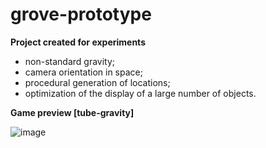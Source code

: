 # grove-prototype

<b>Project created for experiments</b>
- non-standard gravity;
- camera orientation in space;
- procedural generation of locations;
- optimization of the display of a large number of objects.

<b>Game preview [tube-gravity]</b>

![image](https://user-images.githubusercontent.com/94480351/177881563-3464064f-df17-4a1a-9a7e-48f8b5da7f22.png)
